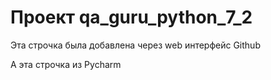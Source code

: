 # Проект qa_guru_python_7_2

Эта строчка была добавлена через web интерфейс Github 

А эта строчка из Pycharm
